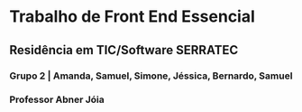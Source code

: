 # Trabalho de Front End Essencial 
## Residência em TIC/Software SERRATEC
### Grupo 2 | Amanda, Samuel, Simone, Jéssica, Bernardo, Samuel


### Professor Abner Jóia

